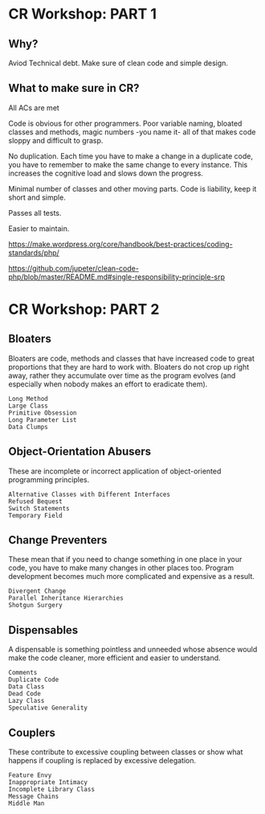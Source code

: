 # CR Workshop: PART 1

## Why?
Aviod Technical debt. 
Make sure of clean code and simple design.

## What to make sure in CR?
All ACs are met

Code is obvious for other programmers.
Poor variable naming, bloated classes and methods, magic numbers -you name it- all of that makes code sloppy and difficult to grasp.

No duplication.
Each time you have to make a change in a duplicate code, you have to remember to make the same change to every instance. This increases the cognitive load and slows down the progress.

Minimal number of classes and other moving parts.
Code is liability, keep it short and simple.

Passes all tests.

Easier to maintain.

https://make.wordpress.org/core/handbook/best-practices/coding-standards/php/

https://github.com/jupeter/clean-code-php/blob/master/README.md#single-responsibility-principle-srp

# CR Workshop: PART 2

## Bloaters

Bloaters are code, methods and classes that have increased code to great proportions that they are hard to work with. Bloaters do not crop up right away, rather they accumulate over time as the program evolves (and especially when nobody makes an effort to eradicate them).

    Long Method
    Large Class
    Primitive Obsession
    Long Parameter List
    Data Clumps

## Object-Orientation Abusers

These are incomplete or incorrect application of object-oriented programming principles.

    Alternative Classes with Different Interfaces
    Refused Bequest
    Switch Statements
    Temporary Field

## Change Preventers

These mean that if you need to change something in one place in your code, you have to make many changes in other places too. Program development becomes much more complicated and expensive as a result.

    Divergent Change
    Parallel Inheritance Hierarchies
    Shotgun Surgery

## Dispensables

A dispensable is something pointless and unneeded whose absence would make the code cleaner, more efficient and easier to understand.

    Comments
    Duplicate Code
    Data Class
    Dead Code
    Lazy Class
    Speculative Generality

## Couplers

These contribute to excessive coupling between classes or show what happens if coupling is replaced by excessive delegation.

    Feature Envy
    Inappropriate Intimacy
    Incomplete Library Class
    Message Chains
    Middle Man

